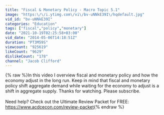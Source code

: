 ```yaml
---
title: "Fiscal & Monetary Policy - Macro Topic 5.1"
image: "https:\/\/i.ytimg.com\/vi\/bv-uNNkE39I\/hqdefault.jpg"
vid_id: "bv-uNNkE39I"
categories: "Education"
tags: ["fiscal","policy","monetary"]
date: "2021-10-19T02:25:58+03:00"
vid_date: "2014-05-06T14:18:51Z"
duration: "PT3M59S"
viewcount: "925619"
likeCount: "9629"
dislikeCount: "178"
channel: "Jacob Clifford"
---
```

{% raw %}In this video I overview fiscal and monetary policy and how the economy adjust in the long run. Keep in mind that fiscal and monetary policy shift aggregate demand while waiting for the economy to adjust is a shift in aggregate supply. Thanks for watching. Please subscribe. <br /><br />Need help? Check out the Ultimate Review Packet for FREE: <a rel="nofollow" target="blank" href="https://www.acdcecon.com/review-packet">https://www.acdcecon.com/review-packet</a>{% endraw %}
